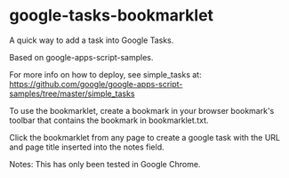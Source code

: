 # google-tasks-bookmarklet
A quick way to add a task into Google Tasks.

Based on google-apps-script-samples.

For more info on how to deploy, see simple_tasks at:
https://github.com/google/google-apps-script-samples/tree/master/simple_tasks

To use the bookmarklet, create a bookmark in your browser bookmark's toolbar
that contains the bookmark in bookmarklet.txt.

Click the bookmarklet from any page to create a google task with the URL
and page title inserted into the notes field.

Notes:
This has only been tested in Google Chrome.